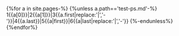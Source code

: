 {%for a in site.pages-%}
{%unless a.path=='test-ps.md'-%}
1{{a[0]}}|2{{a[1]}}|3{{a.first|replace:'|','-'}}|4{{a.last}}|5{{a|first}}|6{{a|last|replace:'|','-'}}
{%-endunless%}
{%endfor%}
